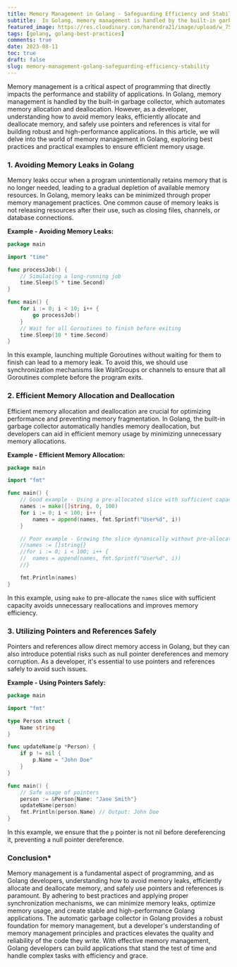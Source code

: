 ```yaml
---
title: Memory Management in Golang - Safeguarding Efficiency and Stability
subtitle:  In Golang, memory management is handled by the built-in garbage collector, which automates memory allocation and deallocation.
featured_image: https://res.cloudinary.com/harendra21/image/upload/w_750/awesome-go-lang/nYAy8Ox_tkjan3.jpg
tags: [golang, golang-best-practices]
comments: true
date: 2023-08-11
toc: true
draft: false
slug: memory-management-golang-safeguarding-efficiency-stability
---
```


Memory management is a critical aspect of programming that directly impacts the performance and stability of applications. In Golang, memory management is handled by the built-in garbage collector, which automates memory allocation and deallocation. However, as a developer, understanding how to avoid memory leaks, efficiently allocate and deallocate memory, and safely use pointers and references is vital for building robust and high-performance applications. In this article, we will delve into the world of memory management in Golang, exploring best practices and practical examples to ensure efficient memory usage.

### 1. Avoiding Memory Leaks in Golang

Memory leaks occur when a program unintentionally retains memory that is no longer needed, leading to a gradual depletion of available memory resources. In Golang, memory leaks can be minimized through proper memory management practices. One common cause of memory leaks is not releasing resources after their use, such as closing files, channels, or database connections.

**Example - Avoiding Memory Leaks:**

```go
package main

import "time"

func processJob() {
	// Simulating a long-running job
	time.Sleep(5 * time.Second)
}

func main() {
	for i := 0; i < 10; i++ {
		go processJob()
	}
	// Wait for all Goroutines to finish before exiting
	time.Sleep(10 * time.Second)
}
```

In this example, launching multiple Goroutines without waiting for them to finish can lead to a memory leak. To avoid this, we should use synchronization mechanisms like WaitGroups or channels to ensure that all Goroutines complete before the program exits.

### 2. Efficient Memory Allocation and Deallocation

Efficient memory allocation and deallocation are crucial for optimizing performance and preventing memory fragmentation. In Golang, the built-in garbage collector automatically handles memory deallocation, but developers can aid in efficient memory usage by minimizing unnecessary memory allocations.

**Example - Efficient Memory Allocation:**

```go
package main

import "fmt"

func main() {
	// Good example - Using a pre-allocated slice with sufficient capacity
	names := make([]string, 0, 100)
	for i := 0; i < 100; i++ {
		names = append(names, fmt.Sprintf("User%d", i))
	}

	// Poor example - Growing the slice dynamically without pre-allocation
	//names := []string{}
	//for i := 0; i < 100; i++ {
	//	names = append(names, fmt.Sprintf("User%d", i))
	//}

	fmt.Println(names)
}
```

In this example, using `make` to pre-allocate the `names` slice with sufficient capacity avoids unnecessary reallocations and improves memory efficiency.

### 3. Utilizing Pointers and References Safely

Pointers and references allow direct memory access in Golang, but they can also introduce potential risks such as null pointer dereferences and memory corruption. As a developer, it's essential to use pointers and references safely to avoid such issues.

**Example - Using Pointers Safely:**

```go
package main

import "fmt"

type Person struct {
	Name string
}

func updateName(p *Person) {
	if p != nil {
		p.Name = "John Doe"
	}
}

func main() {
	// Safe usage of pointers
	person := &Person{Name: "Jane Smith"}
	updateName(person)
	fmt.Println(person.Name) // Output: John Doe
}
```

In this example, we ensure that the `p` pointer is not nil before dereferencing it, preventing a null pointer dereference.

### Conclusion*

Memory management is a fundamental aspect of programming, and as Golang developers, understanding how to avoid memory leaks, efficiently allocate and deallocate memory, and safely use pointers and references is paramount. By adhering to best practices and applying proper synchronization mechanisms, we can minimize memory leaks, optimize memory usage, and create stable and high-performance Golang applications. The automatic garbage collector in Golang provides a robust foundation for memory management, but a developer's understanding of memory management principles and practices elevates the quality and reliability of the code they write. With effective memory management, Golang developers can build applications that stand the test of time and handle complex tasks with efficiency and grace.